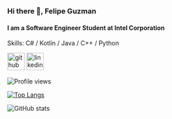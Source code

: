 ### Hi there 👋, Felipe Guzman
#### I am a Software Engineer Student at Intel Corporation

Skills: C# / Kotlin / Java / C++ / Python


[<img src='https://cdn.jsdelivr.net/npm/simple-icons@3.0.1/icons/github.svg' alt='github' height='40'>](https://github.com/FeliGR)  [<img src='https://cdn.jsdelivr.net/npm/simple-icons@3.0.1/icons/linkedin.svg' alt='linkedin' height='40'>](https://www.linkedin.com/in/felipe-guzmán-620a7921b/)  

![Profile views](https://gpvc.arturio.dev/FeliGR)  

[![Top Langs](https://github-readme-stats.vercel.app/api/top-langs/?username=FeliGR)](https://github.com/anuraghazra/github-readme-stats)

![GitHub stats](https://github-readme-stats.vercel.app/api?username=FeliGR&show_icons=true)  

